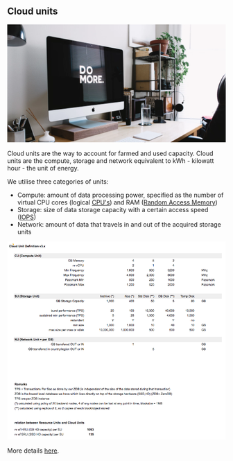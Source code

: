 ## Cloud units

![](images/domore.png)

Cloud units are the way to account for farmed and used capacity. Cloud units are the compute, storage and network equivalent to kWh - kilowatt hour - the unit of energy.

We utilise three categories of units:
- Compute: amount of data processing power, specified as the number of virtual CPU cores (logical [CPU's](https://en.wikipedia.org/wiki/Central_processing_unit)) and RAM ([Random Access Memory](https://en.wikipedia.org/wiki/Random-access_memory))
- Storage: size of data storage capacity with a certain access speed ([IOPS](https://en.wikipedia.org/wiki/IOPS))
- Network: amount of data that travels in and out of the acquired storage units

![](images/CloudUnits.png)


More details [here](https://docs.google.com/spreadsheets/d/e/2PACX-1vRrvdoj71JARdo2Ky7_UBoSOIJCZNr5ACc3x3ychXIhxDaQqpNF0KDXrDGAVd_O2Ocjq4lrtZYdSImT/pubhtml?gid=75337142&single=true).
